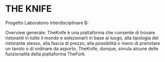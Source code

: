# THE KNIFE
Progetto Laboratorio interdisciplinare B:

Overview generale:
TheKnife è una piattaforma che consente di trovare ristoranti in tutto il mondo e selezionarli in base al luogo, alla tipologia del ristorante 
stesso, alla fascia di prezzo, alla possibilità o meno di prenotare un tavolo o di ordinare da asporto. TheKnife, dunque, simula alcune delle funzionalità della piattaforma TheFork